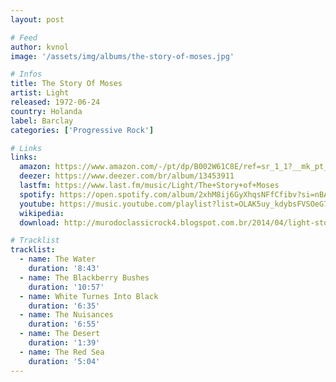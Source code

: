 ```yaml
---
layout: post

# Feed
author: kvnol
image: '/assets/img/albums/the-story-of-moses.jpg'

# Infos
title: The Story Of Moses
artist: Light
released: 1972-06-24
country: Holanda
label: Barclay
categories: ['Progressive Rock']

# Links
links:
  amazon: https://www.amazon.com/-/pt/dp/B002W61C8E/ref=sr_1_1?__mk_pt_BR=%C3%85M%C3%85%C5%BD%C3%95%C3%91&dchild=1&keywords=the+story+of+moses+light&qid=1616598911&s=music&sr=1-1
  deezer: https://www.deezer.com/br/album/13453911
  lastfm: https://www.last.fm/music/Light/The+Story+of+Moses
  spotify: https://open.spotify.com/album/2xhM8ij6GyXhqsNFfCfibv?si=nBA41hcXQvaJdYcb-pSO3Q
  youtube: https://music.youtube.com/playlist?list=OLAK5uy_kdybsFVSOeG7OWL3TMQsr0vxSg2y_e7VE
  wikipedia:
  download: http://murodoclassicrock4.blogspot.com.br/2014/04/light-story-of-moses-1972.html

# Tracklist
tracklist:
  - name: The Water
    duration: '8:43'
  - name: The Blackberry Bushes
    duration: '10:57'
  - name: White Turnes Into Black
    duration: '6:35'
  - name: The Nuisances
    duration: '6:55'
  - name: The Desert
    duration: '1:39'
  - name: The Red Sea
    duration: '5:04'
---
```

